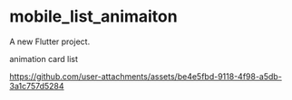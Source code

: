 # mobile_list_animaiton

A new Flutter project.

animation card list

https://github.com/user-attachments/assets/be4e5fbd-9118-4f98-a5db-3a1c757d5284
